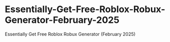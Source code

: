 # Essentially-Get-Free-Roblox-Robux-Generator-February-2025
Essentially Get Free Roblox Robux Generator (February 2025)
